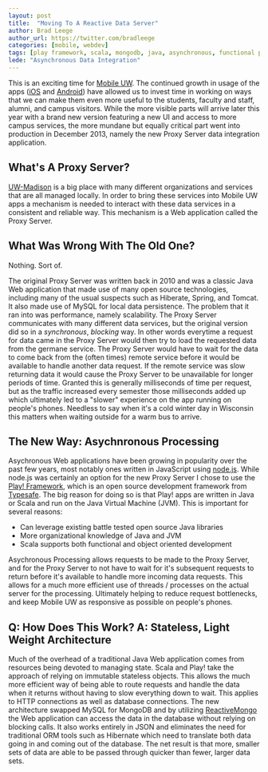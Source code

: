 ```yaml
---
layout: post
title:  "Moving To A Reactive Data Server"
author: Brad Leege
author_url: https://twitter.com/bradleege
categories: [mobile, webdev]
tags: [play framework, scala, mongodb, java, asynchronous, functional programming, stateless, gis, data, data integration, open source]
lede: "Asynchronous Data Integration"
---
```


This is an exciting time for [Mobile UW](http://mobile.wisc.edu/).  The continued growth in usage of the apps ([iOS](http://mobile.wisc.edu/itunes) and [Android](http://mobile.wisc.edu/android)) have allowed us to invest time in working on ways that we can make them even more useful to the students, faculty and staff, alumni, and campus visitors.  While the more visible parts will arrive later this year with a brand new version featuring a new UI and access to more campus services, the more mundane but equally critical part went into production in December 2013, namely the new Proxy Server data integration application.

## What's A Proxy Server?

[UW-Madison](http://www.wisc.edu/) is a big place with many different organizations and services that are all managed locally.  In order to bring these services into Mobile UW apps a mechanism is needed to interact with these data services in a consistent and reliable way.  This mechanism is a Web application called the Proxy Server.

## What Was Wrong With The Old One?

Nothing.  Sort of.

The original Proxy Server was written back in 2010 and was a classic Java Web application that made use of many open source technologies, including many of the usual suspects such as Hiberate, Spring, and Tomcat.  It also made use of MySQL for local data persistence.  The problem that it ran into was performance, namely scalability.  The Proxy Server communicates with many different data services, but the original version did so in a _synchronous_, _blocking_ way.  In other words everytime a request for data came in the Proxy Server would then try to load the requested data from the germane service.  The Proxy Server would have to wait for the data to come back from the (often times) remote service before it would be available to handle another data request.  If the remote service was slow returning data it would cause the Proxy Server to be unavailable for longer periods of time.  Granted this is generally milliseconds of time per request, but as the traffic increased every semester those milliseconds added up which ultimately led to a "slower" experience on the app running on people's phones.  Needless to say when it's a cold winter day in Wisconsin this matters when waiting outside for a warm bus to arrive.

## The New Way: Asychnronous Processing

Asychronous Web applications have been growing in popularity over the past few years, most notably ones written in JavaScript using [node.js](http://nodejs.org).  While node.js was certainly an option for the new Proxy Server I chose to use the [Play! Framework](http://www.playframework.com/), which is an open source development framework from [Typesafe](http://www.typesafe.com/).  The big reason for doing so is that Play! apps are written in Java or Scala and run on the Java Virtual Machine (JVM).  This is important for several reasons:

* Can leverage existing battle tested open source Java libraries
* More organizational knowledge of Java and JVM
* Scala supports both functional and object oriented development

Asychronous Processing allows requests to be made to the Proxy Server, and for the Proxy Server to not have to wait for it's subsequent requests to return before it's available to handle more incoming data requests.  This allows for a much more efficient use of threads / processes on the actual server for the processing.  Ultimately helping to reduce request bottlenecks, and keep Mobile UW as responsive as possible on people's phones.

## Q: How Does This Work? A: Stateless, Light Weight Architecture

Much of the overhead of a traditional Java Web application comes from resources being devoted to managing state.  Scala and Play! take the approach of relying on immutable stateless objects.  This allows the much more efficient way of being able to route requests and handle the data when it returns without having to slow everything down to wait.  This applies to HTTP connections as well as database connections.  The new architecture swapped MySQL for MongoDB and by utilizing [ReactiveMongo](http://reactivemongo.org) the Web application can access the data in the database without relying on blocking calls.  It also works entirely in JSON and eliminates the need for traditional ORM tools such as Hibernate which need to translate both data going in and coming out of the database.  The net result is that more, smaller sets of data are able to be passed through quicker than fewer, larger data sets.






